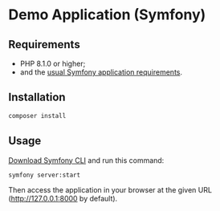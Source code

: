 Demo Application (Symfony)
========================

Requirements
------------

* PHP 8.1.0 or higher;
* and the [usual Symfony application requirements][1].

Installation
------------

```bash
composer install
```

Usage
-----

[Download Symfony CLI][2] and run this command:

```bash
symfony server:start
```

Then access the application in your browser at the given URL (<http://127.0.0.1:8000> by default).

[1]: https://symfony.com/doc/current/setup.html#technical-requirements
[2]: https://symfony.com/download
